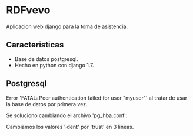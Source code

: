 RDFvevo
=======

Aplicacion web django para la toma de asistencia.


Caracteristicas
---------------

  - Base de datos postgresql.
  - Hecho en python con django 1.7.


Postgresql
----------

Error 'FATAL:  Peer authentication failed for user "myuser"' al tratar de usar la base de datos por primera vez.

Se soluciono cambiando el archivo 'pg_hba.conf':

Cambiamos los valores 'ident' por 'trust' en 3 lineas.